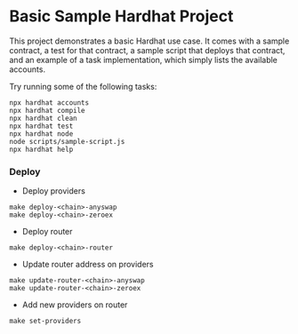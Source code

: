 # Basic Sample Hardhat Project

This project demonstrates a basic Hardhat use case. It comes with a sample contract, a test for that contract, a sample script that deploys that contract, and an example of a task implementation, which simply lists the available accounts.

Try running some of the following tasks:

```shell
npx hardhat accounts
npx hardhat compile
npx hardhat clean
npx hardhat test
npx hardhat node
node scripts/sample-script.js
npx hardhat help
```


### Deploy

- Deploy providers

```shell
make deploy-<chain>-anyswap
make deploy-<chain>-zeroex
```

- Deploy router

```shell
make deploy-<chain>-router
```

- Update router address on providers

```shell
make update-router-<chain>-anyswap
make update-router-<chain>-zeroex
```

- Add new providers on router

```shell
make set-providers
```
